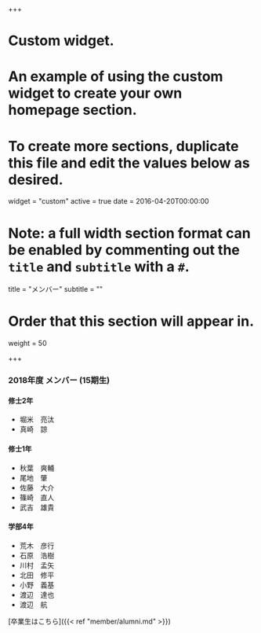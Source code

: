 +++
# Custom widget.
# An example of using the custom widget to create your own homepage section.
# To create more sections, duplicate this file and edit the values below as desired.
widget = "custom"
active = true
date = 2016-04-20T00:00:00

# Note: a full width section format can be enabled by commenting out the `title` and `subtitle` with a `#`.
title = "メンバー"
subtitle = ""

# Order that this section will appear in.
weight = 50

+++

### 2018年度 メンバー (15期生)

#### 修士2年
- 堀米　亮汰
- 真崎　諒

#### 修士1年
- 秋葉　爽輔
- 尾地　肇
- 佐藤　大介
- 篠崎　直人
- 武吉　雄貴

#### 学部4年
- 荒木　彦行
- 石原　浩樹
- 川村　孟矢
- 北田　修平
- 小野　義基
- 渡辺　達也
- 渡辺　航

[卒業生はこちら]({{< ref "member/alumni.md" >}})